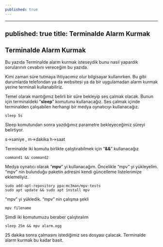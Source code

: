 ```yaml
---
published: true
---
```


---
published: true
title: Terminalde Alarm Kurmak
---

## Terminalde Alarm Kurmak


Bu yazıda Terminalde alarm kurmak isteseydik bunu nasıl yapardık sorularının cevabını vereceğim bu yazıda.

Kimi zaman süre tutmaya ihtiyacımız olur bilgisayar kullanırken. Bu gibi durumlarda telefondan ya da websitesi ya da bir uygulamadan alarm kurmak yerine terminali kullanabiliriz.

Temel olarak mantığımız belirli bir süre bekleyip ses çalmak olacak. Bunun için terminaldeki “**sleep**” komutunu kullanacağız. Ses çalmak içinde terminalden çalışabilen herhangi bir medya oynatıcıyı kullanacağız.

	sleep 5s
    
Sleep komutundan sonra yazdığımız parametre bekleyeceğimiz süreyi belirtiyor.

s->saniye , m->dakika h->saat

Terminalde iki komutu birlikte çalıştırabilmek için “**&&**” kullanacağız

	command1 && command2
    
Medya oynatıcı olarak “**mpv**” yi kullanacağım. Öncelikle “mpv” yi yükleyelim.
“mpv” nin bulunduğu paketin adresini kendi güncelleme listelerimize eklemeliyiz.
	
    sudo add-apt-repository ppa:mc3man/mpv-tests
	sudo apt update && sudo apt install mpv
    
“mpv” yi yükledik. “mpv” nin çalışma şekli
	
    mpv filename
    
Şimdi iki komutumuzu beraber çalıştıralım

	sleep 25m && mpv alarm.ogg
    
25 dakika sonra çalmasını istediğimiz ses dosyası çalacak. Terminalde alarm kurmak bu kadar basit.
